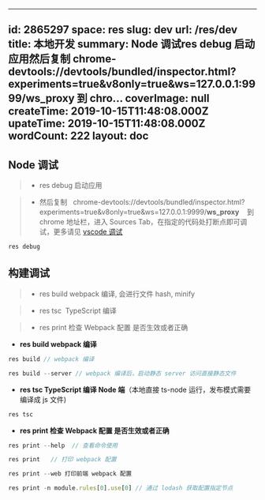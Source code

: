 
---
id: 2865297
space: res
slug: dev
url: /res/dev
title: 本地开发
summary: Node 调试res debug 启动应用然后复制   chrome-devtools://devtools/bundled/inspector.html?experiments=true&v8only=true&ws=127.0.0.1:9999/__ws_proxy__    到 chro...
coverImage: null
createTime: 2019-10-15T11:48:08.000Z 
upateTime: 2019-10-15T11:48:08.000Z
wordCount: 222
layout: doc
---

## Node 调试

> - res debug 启动应用

> - 然后复制   chrome-devtools://devtools/bundled/inspector.html?experiments=true&v8only=true&ws=127.0.0.1:9999/__ws_proxy__    到 chrome 地址栏，进入 Sources Tab，在指定的代码处打断点即可调试，更多请见 [vscode 调试](https://github.com/atian25/blog/issues/25)



```bash
res debug
```



## 构建调试

> - res build webpack 编译, 会进行文件 hash, minify

> - res tsc  TypeScript 编译

> - res print 检查 Webpack 配置 是否生效或者正确



- **res build webpack 编译**


```javascript
res build // webpack 编译

res build --server // webpack 编译后，启动静态 server 访问直接静态文件
```

- **res tsc TypeScript 编译 Node 端**（本地直接 ts-node 运行，发布模式需要编译成 js 文件)


```bash
res tsc
```

- **res print 检查 Webpack 配置 是否生效或者正确**


```javascript
res print --help  // 查看命令使用

res print   // 打印 webpack 配置

res print --web 打印前端 webpack 配置

res print -n module.rules[0].use[0] // 通过 lodash 获取配置指定节点
```


  
